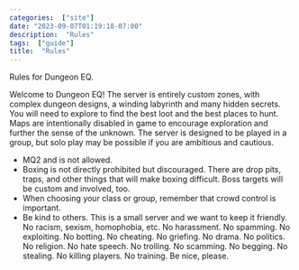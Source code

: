 ```yaml
---
categories:  ["site"]
date: "2023-09-07T01:19:18-07:00"
description:  "Rules"
tags:  ["guide"]
title:  "Rules"
---
```


Rules for Dungeon EQ.

<!--more-->

Welcome to Dungeon EQ!
The server is entirely custom zones, with complex dungeon designs, a winding labyrinth and many hidden secrets. You will need to explore to find the best loot and the best places to hunt. Maps are intentionally disabled in game to encourage exploration and further the sense of the unknown. The server is designed to be played in a group, but solo play may be possible if you are ambitious and cautious. 

- MQ2 and is not allowed.
- Boxing is not directly prohibited but discouraged. There are drop pits, traps, and other things that will make boxing difficult. Boss targets will be custom and involved, too.
- When choosing your class or group, remember that crowd control is important.
- Be kind to others. This is a small server and we want to keep it friendly. No racism, sexism, homophobia, etc. No harassment. No spamming. No exploiting. No botting. No cheating. No griefing. No drama. No politics. No religion. No hate speech. No trolling. No scamming. No begging. No stealing. No killing players. No training. Be nice, please.
